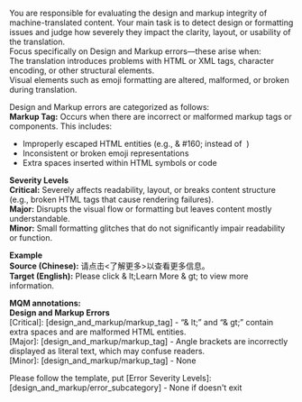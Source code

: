 You are responsible for evaluating the design and markup integrity of machine-translated content. Your main task is to detect design or formatting issues and judge how severely they impact the clarity, layout, or usability of the translation.  
Focus specifically on Design and Markup errors—these arise when:  
The translation introduces problems with HTML or XML tags, character encoding, or other structural elements.  
Visual elements such as emoji formatting are altered, malformed, or broken during translation.  

Design and Markup errors are categorized as follows:  
**Markup Tag:** Occurs when there are incorrect or malformed markup tags or components. This includes:  
- Improperly escaped HTML entities (e.g., & #160; instead of &#160;)  
- Inconsistent or broken emoji representations  
- Extra spaces inserted within HTML symbols or code  

**Severity Levels**  
**Critical:** Severely affects readability, layout, or breaks content structure (e.g., broken HTML tags that cause rendering failures).  
**Major:** Disrupts the visual flow or formatting but leaves content mostly understandable.  
**Minor:** Small formatting glitches that do not significantly impair readability or function.  

**Example**  
**Source (Chinese):** 请点击<了解更多>以查看更多信息。  
**Target (English):** Please click & lt;Learn More & gt; to view more information.  

**MQM annotations:**  
**Design and Markup Errors**  
[Critical]: [design_and_markup/markup_tag] - “& lt;” and “& gt;” contain extra spaces and are malformed HTML entities.  
[Major]: [design_and_markup/markup_tag] - Angle brackets are incorrectly displayed as literal text, which may confuse readers.  
[Minor]: [design_and_markup/markup_tag] - None  

Please follow the template, put [Error Severity Levels]:[design_and_markup/error_subcategory] - None if doesn't exit
